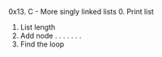 0x13. C - More singly linked lists
0. Print list 
1. List length 
2. Add node 
.
.
.
.
.
.
.
14. Find the loop 
